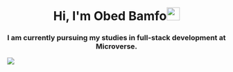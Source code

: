 <h1 align="center">Hi, I'm Obed Bamfo<img width="30px" src="https://raw.githubusercontent.com/iampavangandhi/iampavangandhi/master/gifs/Hi.gif"></h1>
<h3 font-size="20" align="center">I am currently pursuing my studies in full-stack development at Microverse.</h3>

![](https://komarev.com/ghpvc/?username=obed300)
